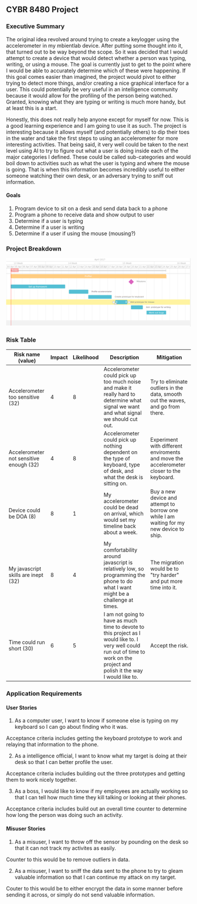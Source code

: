 ## CYBR 8480 Project

### Executive Summary
The original idea revolved around trying to create a keylogger using the accelerometer in my mbientlab device. After putting some thought into it, that turned out to be way beyond the scope. So it was decided that I would attempt to create a device that would detect whether a person was typing, writing, or using a mouse. The goal is currently just to get to the point where I would be able to accurately determine which of these were happening. If this goal comes easier than imagined, the project would pivot to either trying to detect more things, and/or creating a nice graphical interface for a user. This could potentially be very useful in an intelligence community because it would allow for the profiling of the person being watched. Granted, knowing what they are typing or writing is much more handy, but at least this is a start. 

Honestly, this does not really help anyone except for myself for now. This is a good learning experience and I am going to use it as such. The project is interesting because it allows myself (and potentially others) to dip their toes in the water and take the first steps to using an accelerometer for more interesting activities. That being said, it very well could be taken to the next level using AI to try to figure out what a user is doing inside each of the major categories I defined. These could be called sub-categories and would boil down to activities such as what the user is typing and where the mouse is going. That is when this information becomes incredibly useful to either someone watching their own desk, or an adversary trying to sniff out information. 

#### Goals
1. Program device to sit on a desk and send data back to a phone
1. Program a phone to receive data and show output to user
1. Determine if a user is typing
1. Determine if a user is writing
1. Determine if a user if using the mouse (mousing?)

### Project Breakdown
![Gantt Chart](milestone1/8480GantChart.png)

### Risk Table
|Risk name (value)  | Impact     | Likelihood | Description | Mitigation |
|-------------------|------------|------------|-------------|------------|
|Accelerometer too sensitive (32) | 4 | 8 | Accelerometer could pick up too much noise and make it really hard to determine what signal we want and what signal we should cut out. | Try to eliminate outliers in the data, smooth out the waves, and go from there. |
|Accelerometer not sensitive enough (32) | 4 | 8 | Accelerometer could pick up nothing dependent on the type of keyboard, type of desk, and what the desk is sitting on. | Experiment with different enviroments and move the accelerometer closer to the keyboard. |
|Device could be DOA (8) | 8 | 1 | My accelerometer could be dead on arrival, which would set my timeline back about a week. | Buy a new device and attempt to borrow one while I am waiting for my new device to ship. |
|My javascript skills are inept (32) | 8 | 4 | My comfortability around javascript is relatively low, so programming the phone to do what I want might be a challenge at times. | The migration would be to "try harder" and put more time into it. |
|Time could run short (30) | 6 | 5 | I am not going to have as much time to devote to this project as I would like to. I very well could run out of time to work on the project and polish it the way I would like to. | Accept the risk. |

### Application Requirements
#### User Stories
1. As a computer user, I want to know if someone else is typing on my keyboard so I can go about finding who it was. 

Acceptance criteria includes getting the keyboard prototype to work and relaying that information to the phone.

2. As a intelligence official, I want to know what my target is doing at their desk so that I can better profile the user.

Acceptance criteria includes building out the three prototypes and getting them to work nicely together.

3. As a boss, I would like to know if my employees are actually working so that I can tell how much time they kill talking or looking at their phones. 

Acceptance criteria includes build out an overall time counter to determine how long the person was doing such an activity.

#### Misuser Stories
1. As a misuser, I want to throw off the sensor by pounding on the desk so that it can not track my activites as easily.

Counter to this would be to remove outliers in data.

2. As a misuser, I want to sniff the data sent to the phone to try to gleam valuable information so that I can continue my attack on my target.

Couter to this would be to either encrypt the data in some manner before sending it across, or simply do not send valuable information.
